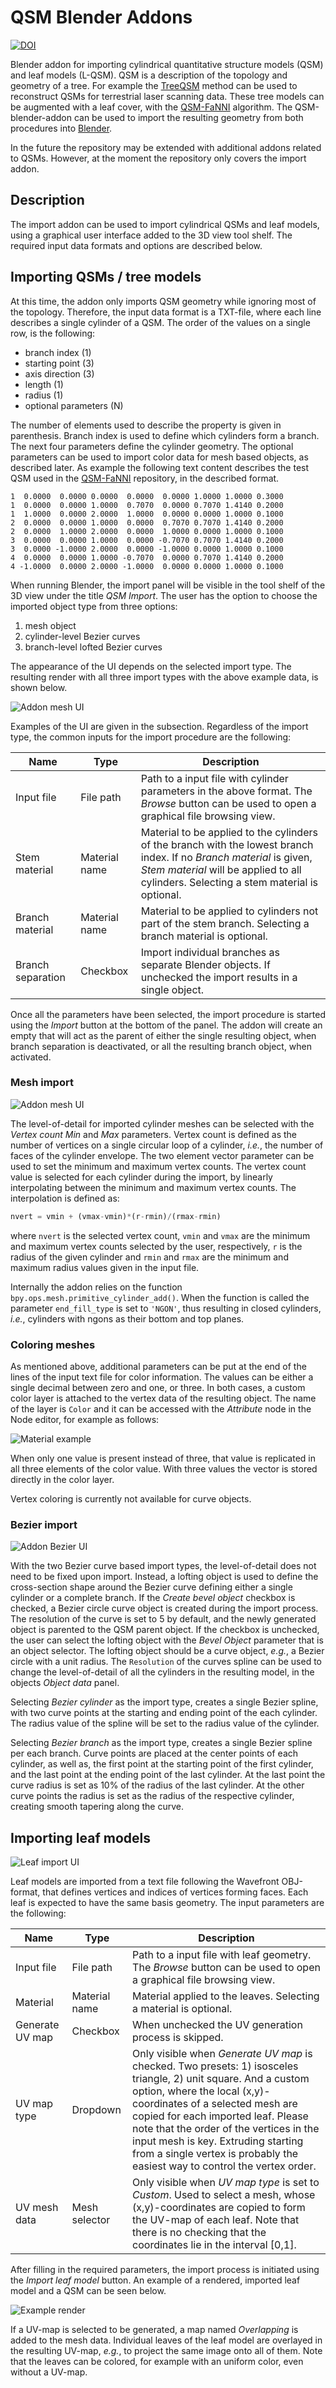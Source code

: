 # QSM Blender Addons

[![DOI](https://zenodo.org/badge/DOI/10.5281/zenodo.1137261.svg)](https://doi.org/10.5281/zenodo.1137261)

Blender addon for importing cylindrical quantitative structure models (QSM) and leaf models (L-QSM). QSM is a description of the topology and geometry of a tree. For example the [TreeQSM](https://github.com/InverseTampere/TreeQSM) method can be used to reconstruct QSMs for terrestrial laser scanning data. These tree models can be augmented with a leaf cover, with the [QSM-FaNNI](https://github.com/InverseTampere/qsm-fanni-matlab) algorithm. The QSM-blender-addon can be used to import the resulting geometry from both procedures into [Blender](https://www.blender.org/).

In the future the repository may be extended with additional addons related to QSMs. However, at the moment the repository only covers the import addon.

## Description

The import addon can be used to import cylindrical QSMs and leaf models, using a graphical user interface added to the 3D view tool shelf. The required input data formats and options are described below.

## Importing QSMs / tree models

At this time, the addon only imports QSM geometry while ignoring most of the topology. Therefore, the input data format is a TXT-file, where each line describes a single cylinder of a QSM. The order of the values on a single row, is the following:

- branch index (1)
- starting point (3)
- axis direction (3)
- length (1)
- radius (1)
- optional parameters (N)

The number of elements used to describe the property is given in parenthesis. Branch index is used to define which cylinders form a branch. The next four parameters define the cylinder geometry. The optional parameters can be used to import color data for mesh based objects, as described later. As example the following text content describes the test QSM used in the [QSM-FaNNI](https://github.com/InverseTampere/qsm-fanni-matlab) repository, in the described format.

```
1  0.0000  0.0000 0.0000  0.0000  0.0000 1.0000 1.0000 0.3000
1  0.0000  0.0000 1.0000  0.7070  0.0000 0.7070 1.4140 0.2000
1  1.0000  0.0000 2.0000  1.0000  0.0000 0.0000 1.0000 0.1000
2  0.0000  0.0000 1.0000  0.0000  0.7070 0.7070 1.4140 0.2000
2  0.0000  1.0000 2.0000  0.0000  1.0000 0.0000 1.0000 0.1000
3  0.0000  0.0000 1.0000  0.0000 -0.7070 0.7070 1.4140 0.2000
3  0.0000 -1.0000 2.0000  0.0000 -1.0000 0.0000 1.0000 0.1000
4  0.0000  0.0000 1.0000 -0.7070  0.0000 0.7070 1.4140 0.2000
4 -1.0000  0.0000 2.0000 -1.0000  0.0000 0.0000 1.0000 0.1000
```

When running Blender, the import panel will be visible in the tool shelf of the 3D view under the title *QSM Import*. The user has the option to choose the imported object type from three options: 

1. mesh object
2. cylinder-level Bezier curves
3. branch-level lofted Bezier curves

The appearance of the UI depends on the selected import type. The resulting render with all three import types with the above example data, is shown below.

![Addon mesh UI](https://github.com/InverseTampere/qsm-blender-addons/raw/master/qsm-addon-example.png)

Examples of the UI are given in the subsection. Regardless of the import type, the common inputs for the import procedure are the following:

Name | Type | Description
---|---|---
Input file | File path | Path to a input file with cylinder parameters in the above format. The *Browse* button can be used to open a graphical file browsing view.
Stem material | Material name | Material to be applied to the cylinders of the branch with the lowest branch index. If no *Branch material* is given, *Stem material* will be applied to all cylinders. Selecting a stem material is optional.
Branch material | Material name | Material to be applied to cylinders not part of the stem branch. Selecting a branch material is optional.
Branch separation | Checkbox | Import individual branches as separate Blender objects. If unchecked the import results in a single object.

Once all the parameters have been selected, the import procedure is started using the *Import* button at the bottom of the panel. The addon will create an empty that will act as the parent of either the single resulting object, when branch separation is deactivated, or all the resulting branch object, when activated.

### Mesh import

![Addon mesh UI](https://github.com/InverseTampere/qsm-blender-addons/raw/master/qsm-addon-ui-mesh.png)

The level-of-detail for imported cylinder meshes can be selected with the *Vertex count Min* and *Max* parameters. Vertex count is defined as the number of vertices on a single circular loop of a cylinder, *i.e.*, the number of faces of the cylinder envelope. The two element vector parameter can be used to set the minimum and maximum vertex counts. The vertex count value is selected for each cylinder during the import, by linearly interpolating between the minimum and maximum vertex counts. The interpolation is defined as:

```python
nvert = vmin + (vmax-vmin)*(r-rmin)/(rmax-rmin)
```

where `nvert` is the selected vertex count, `vmin` and `vmax` are the minimum and maximum vertex counts selected by the user, respectively, `r` is the radius of the given cylinder and `rmin` and `rmax` are the minimum and maximum radius values given in the input file.

Internally the addon relies on the function `bpy.ops.mesh.primitive_cylinder_add()`. When the function is called the parameter `end_fill_type` is set to `'NGON'`, thus resulting in closed cylinders, *i.e.*, cylinders with ngons as their bottom and top planes.

### Coloring meshes

As mentioned above, additional parameters can be put at the end of the lines of the input text file for color information. The values can be either a single decimal between zero and one, or three. In both cases, a custom color layer is attached to the vertex data of the resulting object. The name of the layer is `Color` and it can be accessed with the *Attribute* node in the Node editor, for example as follows:

![Material example](https://github.com/InverseTampere/qsm-blender-addons/raw/master/qsm-addon-vertex-coloring.png)

When only one value is present instead of three, that value is replicated in all three elements of the color value. With three values the vector is stored directly in the color layer.

Vertex coloring is currently not available for curve objects.

### Bezier import

![Addon Bezier UI](https://github.com/InverseTampere/qsm-blender-addons/raw/master/qsm-addon-ui-bezier.png)

With the two Bezier curve based import types, the level-of-detail does not need to be fixed upon import. Instead, a lofting object is used to define the cross-section shape around the Bezier curve defining either a single cylinder or a complete branch. If the *Create bevel object* checkbox is checked, a Bezier circle curve object is created during the import process. The resolution of the curve is set to 5 by default, and the newly generated object is parented to the QSM parent object. If the checkbox is unchecked, the user can select the lofting object with the *Bevel Object* parameter that is an object selector. The lofting object should be a curve object, *e.g.*, a Bezier circle with a unit radius. The `Resolution` of the curves spline can be used to change the level-of-detail of all the cylinders in the resulting model, in the objects *Object data* panel.

Selecting *Bezier cylinder* as the import type, creates a single Bezier spline, with two curve points at the starting and ending point of the each cylinder. The radius value of the spline will be set to the radius value of the cylinder.

Selecting *Bezier branch* as the import type, creates a single Bezier spline per each branch. Curve points are placed at the center points of each cylinder, as well as, the first point at the starting point of the first cylinder, and the last point at the ending point of the last cylinder. At the last point the curve radius is set as 10% of the radius of the last cylinder. At the other curve points the radius is set as the radius of the respective cylinder, creating smooth tapering along the curve.

## Importing leaf models

![Leaf import UI](https://github.com/InverseTampere/qsm-blender-addons/raw/master/qsm-addon-ui-leaves.png)

Leaf models are imported from a text file following the Wavefront OBJ-format, that defines vertices and indices of vertices forming faces. Each leaf is expected to have the same basis geometry. The input parameters are the following:

Name | Type | Description
---|---|---
Input file | File path | Path to a input file with leaf geometry. The *Browse* button can be used to open a graphical file browsing view.
Material | Material name | Material applied to the leaves. Selecting a material is optional.
Generate UV map | Checkbox | When unchecked the UV generation process is skipped.
UV map type | Dropdown | Only visible when *Generate UV map* is checked. Two presets: 1) isosceles triangle, 2) unit square. And a custom option, where the local (x,y)-coordinates of a selected mesh are copied for each imported leaf. Please note that the order of the vertices in the input mesh is key. Extruding starting from a single vertex is probably the easiest way to control the vertex order.
UV mesh data | Mesh selector | Only visible when *UV map type* is set to *Custom*. Used to select a mesh, whose (x,y)-coordinates are copied to form the UV-map of each leaf. Note that there is no checking that the coordinates lie in the interval [0,1].

After filling in the required parameters, the import process is initiated using the *Import leaf model* button. An example of a rendered, imported leaf model and a QSM can be seen below.

![Example render](https://github.com/InverseTampere/qsm-fanni-matlab/raw/master/src/test_result.png)

If a UV-map is selected to be generated, a map named *Overlapping* is added to the mesh data. Individual leaves of the leaf model are overlayed in the resulting UV-map, *e.g.*, to project the same image onto all of them. Note that the leaves can be colored, for example with an uniform color, even without a UV-map.
